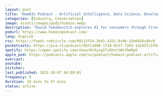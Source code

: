 ```yaml
---
layout: post
title: "HumAIn Podcast - Artificial Intelligence, Data Science, Developer Tools, and Technical Educatio‪n"
categories: [Industry, Conversation]
image: assets/images/pods/humain.webp
description: "David Yakobovitch explores AI for consumers through fireside conversations with industry thought leaders on HumAIn. From Chief Data Scientists and AI Advisors, to Leaders who advance AI for All, the HumAIn Podcast is the channel to release new AI products, to learn about industry trends, and to bridge the gap between humans and machines in the Fourth Industrial Revolution."
podurl: https://www.humainpodcast.com/
lang: English
rss: https://feeds.redcircle.com/99113f24-2bd1-4332-8cd0-32e0556c8bc9
pocketcasts: https://pca.st/podcast/8b7c1800-1710-0137-f265-1d245fc5f9cf
spotify: https://open.spotify.com/show/6tXysq5TzHXvttWtJhmRpS
apple_pod: https://podcasts.apple.com/us/podcast/humain-podcast-artificial-intelligence-data-science/id1452117009
overcast:
youtube:
stitcher:
last_published: 2021-10-07 04:09:01
frequency: 9
duration: 18 mins to 47 mins
status: active
---
```

